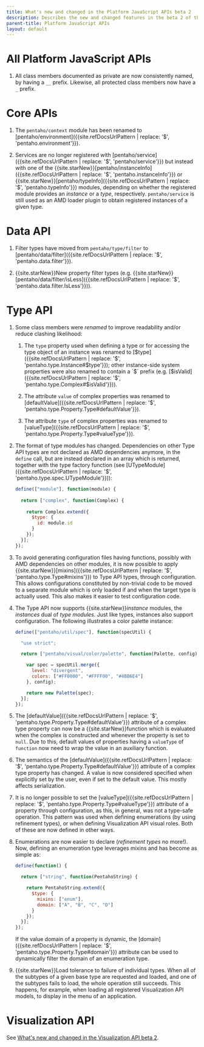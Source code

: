```yaml
---
title: What's new and changed in the Platform JavaScript APIs beta 2
description: Describes the new and changed features in the beta 2 of the Platform JavaScript APIs.
parent-title: Platform JavaScript APIs
layout: default
---
```


# All Platform JavaScript APIs

1. All class members documented as private are now consistently named, by having a `__` prefix.
   Likewise, all protected class members now have a `_` prefix.


# Core APIs

1. The `pentaho/context` module has been renamed to 
   [pentaho/environment]({{site.refDocsUrlPattern | replace: '$', 'pentaho.environment'}}).

2. Services are no longer registered with 
   [pentaho/service]({{site.refDocsUrlPattern | replace: '$', 'pentaho/service'}}) but instead with
   one of the {{site.starNew}}[pentaho/instanceInfo]({{site.refDocsUrlPattern | replace: '$', 'pentaho.instanceInfo'}}) or 
   {{site.starNew}}[pentaho/typeInfo]({{site.refDocsUrlPattern | replace: '$', 'pentaho.typeInfo'}}) modules,
   depending on whether the registered module provides an _instance_ or a _type_, respectively.
   `pentaho/service` is still used as an AMD loader plugin to obtain registered instances of a given type.


# Data API

1. Filter types have moved from `pentaho/type/filter` to 
   [pentaho/data/filter]({{site.refDocsUrlPattern | replace: '$', 'pentaho.data.filter'}}).

2. {{site.starNew}}New property filter types
   (e.g. {{site.starNew}}[pentaho/data/filter/isLess]({{site.refDocsUrlPattern | replace: '$', 'pentaho.data.filter.IsLess'}})).


# Type API

1. Some class members were _renamed_ to improve readability and/or reduce clashing likelihood:

    1. The `type` property used when defining a type or for accessing the type object of an instance
       was renamed to [$type]({{site.refDocsUrlPattern | replace: '$', 'pentaho.type.Instance#$type'}});
       other instance-side system properties were also renamed to contain a `$` prefix
       (e.g. [$isValid]({{site.refDocsUrlPattern | replace: '$', 'pentaho.type.Complex#$isValid'}})).
    
    2. The attribute `value` of complex properties was renamed to 
       [defaultValue]({{site.refDocsUrlPattern | replace: '$', 'pentaho.type.Property.Type#defaultValue'}}).
       
    3. The attribute `type` of complex properties was renamed to
       [valueType]({{site.refDocsUrlPattern | replace: '$', 'pentaho.type.Property.Type#valueType'}}).
   
2. The format of type modules has changed.
   Dependencies on other Type API types are not declared as AMD dependencies anymore, in the `define` call,
   but are instead declared in an array which is returned, together with the type factory function
   (see [UTypeModule]({{site.refDocsUrlPattern | replace: '$', 'pentaho.type.spec.UTypeModule'}})):
   
   ```js
   define(["module"], function(module) {
  
     return ["complex", function(Complex) {
    
       return Complex.extend({
         $type: {
           id: module.id
         }      
       });
     }];
   });
   ```
   
3. To avoid generating configuration files having functions, possibly with AMD dependencies on other modules, 
   it is now possible to apply {{site.starNew}}[mixins]({{site.refDocsUrlPattern | replace: '$', 'pentaho.type.Type#mixins'}})
   to Type API types, through configuration.
   This allows configurations constituted by non-trivial code to be moved to a separate module which is only loaded
   if and when the target type is actually used. This also makes it easier to test configuration code.

4. The Type API now supports {{site.starNew}}_instance_ modules, the _instances_ dual of _type modules_.
   Just like types, instances also support configuration.
   The following illustrates a color palette instance:
   
   ```js
   define(["pentaho/util/spec"], function(specUtil) {
   
     "use strict";
   
     return ["pentaho/visual/color/palette", function(Palette, config) {
   
       var spec = specUtil.merge({
         level: "divergent",
         colors: ["#FF0000", "#FFFF00", "#4BB6E4"]
       }, config);
   
       return new Palette(spec);
     }];
   });
   ```

5. The [defaultValue]({{site.refDocsUrlPattern | replace: '$', 'pentaho.type.Property.Type#defaultValue'}}) 
   attribute of a complex type property can now be a {{site.starNew}}function which is evaluated 
   when the complex is constructed and whenever the property is set to `null`.
   Due to this, default values of properties having a `valueType` of `function` 
   now need to wrap the value in an auxiliary function.

6. The semantics of the
   [defaultValue]({{site.refDocsUrlPattern | replace: '$', 'pentaho.type.Property.Type#defaultValue'}}) 
   attribute of a complex type property has changed.
   A value is now considered specified when explicitly set by the user,
   even if set to the default value. This mostly affects serialization. 

7. It is no longer possible to set the 
   [valueType]({{site.refDocsUrlPattern | replace: '$', 'pentaho.type.Property.Type#valueType'}})
   attribute of a property through configuration, as this, in general, was not a type-safe operation.
   This pattern was used when defining enumerations (by using refinement types),
   or when defining Visualization API visual roles.
   Both of these are now defined in other ways.

8. Enumerations are now easier to declare (_refinement types_ no more!).
   Now, defining an enumeration type leverages mixins and has become as simple as:
   
   ```js
   define(function() {
   
     return ["string", function(PentahoString) {
   
       return PentahoString.extend({
         $type: {
           mixins: ["enum"],
           domain: ["A", "B", "C", "D"]
         }
       });
     }];
   });
   ```
   
   If the value domain of a property is dynamic, 
   the [domain]({{site.refDocsUrlPattern | replace: '$', 'pentaho.type.Property.Type#domain'}})
   attribute can be used to dynamically filter the domain of an enumeration type.
   
9. {{site.starNew}}Load tolerance to failure of individual types. 
   When all of the subtypes of a given base type are requested and loaded, 
   and one of the subtypes fails to load, the whole operation still succeeds.
   This happens, for example, when loading all registered Visualization API models,
   to display in the menu of an application.


# Visualization API

See [What's new and changed in the Visualization API beta 2](./visual/whats-new-beta-2).
